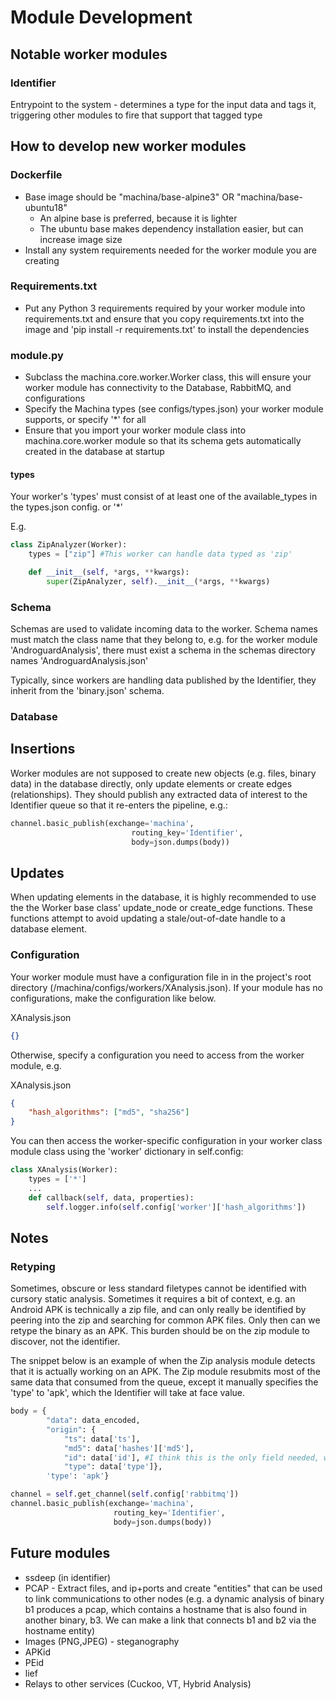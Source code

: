 # Module Development

## Notable worker modules

### Identifier

Entrypoint to the system - determines a type for the input data and tags it, triggering other modules to fire that support that tagged type

## How to develop new worker modules

### Dockerfile

* Base image should be "machina/base-alpine3" OR "machina/base-ubuntu18"
    - An alpine base is preferred, because it is lighter
    - The ubuntu base makes dependency installation easier, but can increase image size
* Install any system requirements needed for the worker module you are creating

### Requirements.txt

* Put any Python 3 requirements required by your worker module into requirements.txt and ensure that you copy requirements.txt into the image and 'pip install -r requirements.txt' to install the dependencies

### module.py

* Subclass the machina.core.worker.Worker class, this will ensure your worker module has connectivity to the Database, RabbitMQ, and configurations
* Specify the Machina types (see configs/types.json) your worker module supports, or specify '*' for all
* Ensure that you import your worker module class into machina.core.worker module so that its schema gets automatically created in the database at startup

#### types

Your worker's 'types' must consist of at least one of the available_types in the types.json config. or '*'

E.g.

```python
class ZipAnalyzer(Worker):
    types = ["zip"] #This worker can handle data typed as 'zip'

    def __init__(self, *args, **kwargs):
        super(ZipAnalyzer, self).__init__(*args, **kwargs)
```

### Schema

Schemas are used to validate incoming data to the worker. Schema names must match the class name that they belong to, e.g. for the worker module 'AndroguardAnalysis', there must exist a schema in the schemas directory names 'AndroguardAnalysis.json'

Typically, since workers are handling data published by the Identifier, they inherit from the 'binary.json' schema.   

### Database

## Insertions

Worker modules are not supposed to create new objects (e.g. files, binary data) in the database directly, only update elements or create edges (relationships).  They should publish any extracted data of interest to the Identifier queue so that it re-enters the pipeline, e.g.:

```python
channel.basic_publish(exchange='machina',
                           routing_key='Identifier',
                           body=json.dumps(body))
``` 

## Updates

When updating elements in the database, it is highly recommended to use the the Worker base class' update_node or create_edge functions.  These functions attempt to avoid updating a stale/out-of-date handle to a database element. 


### Configuration

Your worker module must have a configuration file in in the project's root directory (/machina/configs/workers/XAnalysis.json).  If your module has no configurations, make the configuration like below.  

XAnalysis.json
```json
{}
```

Otherwise, specify a configuration you need to access from the worker module, e.g.

XAnalysis.json
```json
{
    "hash_algorithms": ["md5", "sha256"]
}
```

You can then access the worker-specific configuration in your worker class module class using the 'worker' dictionary in self.config:

```python
class XAnalysis(Worker):
    types = ['*']
    ...
    def callback(self, data, properties):
        self.logger.info(self.config['worker']['hash_algorithms'])
```

## Notes

### Retyping

Sometimes, obscure or less standard filetypes cannot be identified with cursory static analysis.  Sometimes it requires a bit of context, e.g. an Android APK is technically a zip file, and can only really be identified by peering into the zip and searching for common APK files.  Only then can we retype the binary as an APK. This burden should be on the zip module to discover, not the identifier.

The snippet below is an example of when the Zip analysis module detects that it is actually working on an APK.  The Zip module resubmits most of the same data that consumed from the queue, except it manually specifies the 'type' to 'apk', which the Identifier will take at face value.

```python
body = {
        "data": data_encoded,
        "origin": {
            "ts": data['ts'],
            "md5": data['hashes']['md5'],
            "id": data['id'], #I think this is the only field needed, we can grab the unique node based on id alone
            "type": data['type']},
        'type': 'apk'}

channel = self.get_channel(self.config['rabbitmq'])
channel.basic_publish(exchange='machina',
                       routing_key='Identifier',
                       body=json.dumps(body))
```  


## Future modules

* ssdeep (in identifier)
* PCAP - Extract files, and ip+ports and create "entities"
 that can be used to link communications to other nodes (e.g. a dynamic analysis of binary b1 produces a pcap, which contains a hostname that is also found in another binary, b3. We can make a link that connects b1 and b2 via the hostname entity)
* Images (PNG,JPEG) - steganography
* APKid
* PEid
* lief
* Relays to other services (Cuckoo, VT, Hybrid Analysis)
